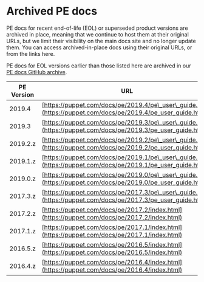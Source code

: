 # Archived PE docs

PE docs for recent end-of-life \(EOL\) or superseded product versions are archived in place, meaning that we continue to host them at their original URLs, but we limit their visibility on the main docs site and no longer update them. You can access archived-in-place docs using their original URLs, or from the links here.

PE docs for EOL versions earlier than those listed here are archived in our [PE docs GitHub archive](https://github.com/puppetlabs/docs-archive/tree/master/pe).

|PE Version|URL|
|----------|---|
|2019.4|[https://puppet.com/docs/pe/2019.4/pe\_user\_guide.html](https://puppet.com/docs/pe/2019.4/pe_user_guide.html)|
|2019.3|[https://puppet.com/docs/pe/2019.3/pe\_user\_guide.html](https://puppet.com/docs/pe/2019.3/pe_user_guide.html)|
|2019.2.z|[https://puppet.com/docs/pe/2019.2/pe\_user\_guide.html](https://puppet.com/docs/pe/2019.2/pe_user_guide.html)|
|2019.1.z|[https://puppet.com/docs/pe/2019.1/pe\_user\_guide.html](https://puppet.com/docs/pe/2019.1/pe_user_guide.html)|
|2019.0.z|[https://puppet.com/docs/pe/2019.0/pe\_user\_guide.html](https://puppet.com/docs/pe/2019.0/pe_user_guide.html)|
|2017.3.z|[https://puppet.com/docs/pe/2017.3/pe\_user\_guide.html](https://puppet.com/docs/pe/2017.3/pe_user_guide.html)|
|2017.2.z|[https://puppet.com/docs/pe/2017.2/index.html](https://puppet.com/docs/pe/2017.2/index.html)|
|2017.1.z|[https://puppet.com/docs/pe/2017.1/index.html](https://puppet.com/docs/pe/2017.1/index.html)|
|2016.5.z|[https://puppet.com/docs/pe/2016.5/index.html](https://puppet.com/docs/pe/2016.5/index.html)|
|2016.4.z|[https://puppet.com/docs/pe/2016.4/index.html](https://puppet.com/docs/pe/2016.4/index.html)|

